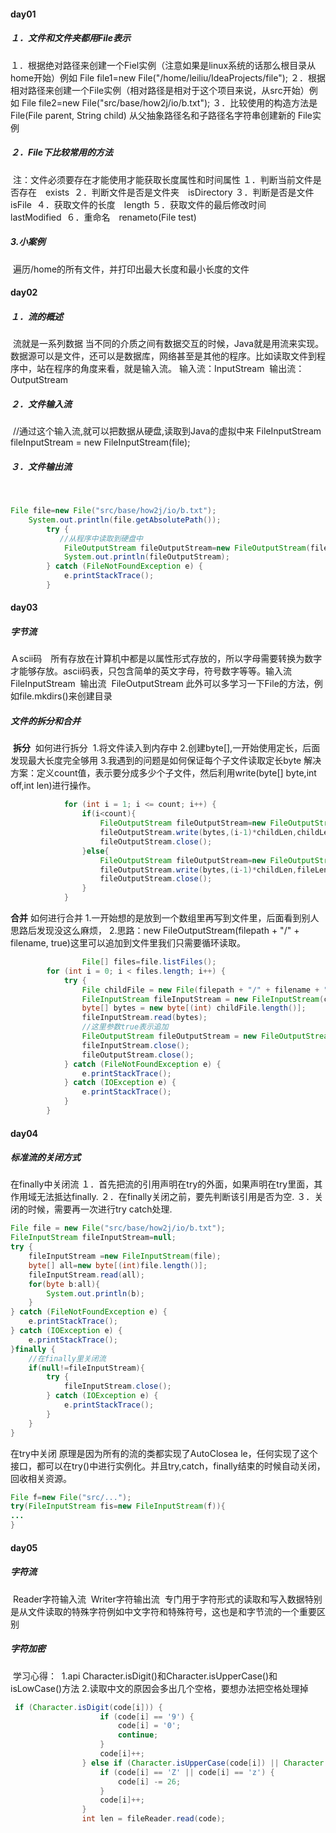 #### day01

##### １．文件和文件夹都用File表示
​	１．根据绝对路径来创建一个Fiel实例（注意如果是linux系统的话那么根目录从home开始）
​    	例如        File file1=new File("/home/leiliu/IdeaProjects/file");
​    ２．根据相对路径来创建一个File实例（相对路径是相对于这个项目来说，从src开始）
​    	例如        File file2=new File("src/base/how2j/io/b.txt");
​	３．比较使用的构造方法是
​    	File(File parent, String child)
​		从父抽象路径名和子路径名字符串创建新的 File实例
##### ２．File下比较常用的方法
​	注：文件必须要存在才能使用才能获取长度属性和时间属性
​	１．判断当前文件是否存在　exists
​    ２．判断文件是否是文件夹　isDirectory
​    ３．判断是否是文件	isFile
​    ４．获取文件的长度　length
​    ５．获取文件的最后修改时间　lastModified
​    ６．重命名　renameto(File test)
##### 3.小案例
​	遍历/home的所有文件，并打印出最大长度和最小长度的文件
​    

#### day02

##### １．流的概述
​	流就是一系列数据
​	当不同的介质之间有数据交互的时候，Java就是用流来实现。数据源可以是文件，还可以是数据库，网络甚至是其他的程序。
​    比如读取文件到程序中，站在程序的角度来看，就是输入流。
​    输入流：InputStream
​    输出流：OutputStream
##### ２．文件输入流
​	//通过这个输入流,就可以把数据从硬盘,读取到Java的虚拟中来
​    FileInputStream fileInputStream = new FileInputStream(file);
##### ３．文件输出流
​	

```java
File file=new File("src/base/how2j/io/b.txt");
​    System.out.println(file.getAbsolutePath());
​        try {
​        	//从程序中读取到硬盘中
​            FileOutputStream fileOutputStream=new FileOutputStream(file);
​            System.out.println(fileOutputStream);
​        } catch (FileNotFoundException e) {
​            e.printStackTrace();
​        }
```

#### day03

##### 字节流
​	Ａscii码　所有存放在计算机中都是以属性形式存放的，所以字母需要转换为数字才能够存放。ascii码表，只包含简单的英文字母，符号数字等等。
​	输入流
​    	FileInputStream
​    输出流
​    	FileOutputStream
​    此外可以多学习一下File的方法，例如file.mkdirs()来创建目录

##### 文件的拆分和合并
​	**拆分**
​    	如何进行拆分
​        	1.将文件读入到内存中
​            2.创建byte[],一开始使用定长，后面发现最大长度完全够用
​            3.我遇到的问题是如何保证每个子文件读取定长byte
​            解决方案：定义count值，表示要分成多少个子文件，然后利用write(byte[] byte,int off,int len)进行操作。

```java
            for (int i = 1; i <= count; i++) {
                if(i<count){
                    FileOutputStream fileOutputStream=new FileOutputStream("src/base/how2j/io/xyz/"+filename+"-"+(i-1));
                    fileOutputStream.write(bytes,(i-1)*childLen,childLen);
                    fileOutputStream.close();
                }else{
                    FileOutputStream fileOutputStream=new FileOutputStream("src/base/how2j/io/xyz/"+filename+"-"+(i-1));
                    fileOutputStream.write(bytes,(i-1)*childLen,fileLen-(i-1)*childLen);
                    fileOutputStream.close();
                }
            }
```

  **合并**
    	如何进行合并
        	1.一开始想的是放到一个数组里再写到文件里，后面看到别人思路后发现没这么麻烦，
            2.思路：new FileOutputStream(filepath + "/" + filename, true)这里可以追加到文件里我们只需要循环读取。

```java
            	File[] files=file.listFiles();
        for (int i = 0; i < files.length; i++) {
            try {
                File childFile = new File(filepath + "/" + filename + "-" + i);
                FileInputStream fileInputStream = new FileInputStream(childFile);
                byte[] bytes = new byte[(int) childFile.length()];
                fileInputStream.read(bytes);
                //这里参数true表示追加
                FileOutputStream fileOutputStream = new FileOutputStream(filepath + "/" + filename, true);
                fileInputStream.close();
                fileOutputStream.close();
            } catch (FileNotFoundException e) {
                e.printStackTrace();
            } catch (IOException e) {
                e.printStackTrace();
            }
        }
```

#### day04

##### 标准流的关闭方式
在finally中关闭流
１．首先把流的引用声明在try的外面，如果声明在try里面，其作用域无法抵达finally.
２．在finally关闭之前，要先判断该引用是否为空.
３．关闭的时候，需要再一次进行try catch处理.

```java
File file = new File("src/base/how2j/io/b.txt");
FileInputStream fileInputStream=null;
try {
    fileInputStream =new FileInputStream(file);
    byte[] all=new byte[(int)file.length()];
    fileInputStream.read(all);
    for(byte b:all){
        System.out.println(b);
    }
} catch (FileNotFoundException e) {
    e.printStackTrace();
} catch (IOException e) {
    e.printStackTrace();
}finally {
    //在finally里关闭流
    if(null!=fileInputStream){
        try {
            fileInputStream.close();
        } catch (IOException e) {
            e.printStackTrace();
        }
    }
}
```
在try中关闭
	原理是因为所有的流的类都实现了AutoClosea le，任何实现了这个接口，都可以在try()中进行实例化。并且try,catch，finally结束的时候自动关闭，回收相关资源。

```java
File f=new File("src/...");
try(FileInputStream fis=new FileInputStream(f)){
...
}
```

#### day05

##### 字符流
​	Reader字符输入流
​    Writer字符输出流
​    专门用于字符形式的读取和写入数据
​    特别是从文件读取的特殊字符例如中文字符和特殊符号，这也是和字节流的一个重要区别
##### 字符加密
​	学习心得：
​    	1.api Character.isDigit()和Character.isUpperCase()和isLowCase()方法
​    	2.读取中文的原因会多出几个空格，要想办法把空格处理掉
​ 

```java
 if (Character.isDigit(code[i])) {
​                    if (code[i] == '9') {
​                        code[i] = '0';
​                        continue;
​                    }
​                    code[i]++;
​                } else if (Character.isUpperCase(code[i]) || Character.isLowerCase(code[i])) {
​                    if (code[i] == 'Z' || code[i] == 'z') {
​                        code[i] -= 26;
​                    }
​                    code[i]++;
​                }
​                int len = fileReader.read(code);
```

